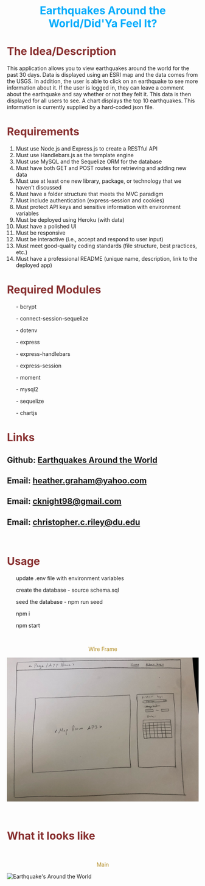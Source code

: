 <h1 align="center" style= "color:#00acfc">Earthquakes Around the World/Did'Ya Feel It?</h1> 

<h1 style= "color:#883030">The Idea/Description</h1>
<p align= "center">

This application allows you to view earthquakes around the world for the past 30 days.  Data 
is displayed using an ESRI map and the data comes from the USGS.  In addition, the user is able
to click on an earthquake to see more information about it.  If the user is logged in, they 
can leave a comment about the earthquake and say whether or not they felt it.  This data is
then displayed for all users to see. A chart displays the top 10 earthquakes.  This information
is currently supplied by a hard-coded json file.

<h1 style= "color:#883030">Requirements</h1>
<p align= "center">
<ol>
<li>Must use Node.js and Express.js to create a RESTful API</li>
<li>Must use Handlebars.js as the template engine</li>
<li>Must use MySQL and the Sequelize ORM for the database</il>
<li>Must have both GET and POST routes for retrieving and adding new data</li>
<li>Must use at least one new library, package, or technology that we haven’t discussed</li>
<li>Must have a folder structure that meets the MVC paradigm</li>
<li>Must include authentication (express-session and cookies)</li>
<li>Must protect API keys and sensitive information with environment variables</li>
<li>Must be deployed using Heroku (with data)</li>
<li>Must have a polished UI</li>
<li>Must be responsive</li>
<li>Must be interactive (i.e., accept and respond to user input)</li>
<li>Must meet good-quality coding standards (file structure, best practices, etc.)</li>
<li>Must have a professional README (unique name, description, link to the deployed app)</li>
</ol>
</p>

<h1 style= "color:#883030">Required Modules</h1>
<ul> - bcrypt </ul>
<ul> - connect-session-sequelize </ul>
<ul> - dotenv </ul>
<ul> - express </ul>
<ul> - express-handlebars </ul>
<ul> - express-session </ul>
<ul> - moment </ul>
<ul> - mysql2 </ul>
<ul> - sequelize </ul>
<ul> - chartjs </ul>

<h1 style= "color:#883030">Links</h1>

 ## Github:  [Earthquakes Around the World](https://github.com/chris-reilly99/Project-2)
 ## Email:  heather.graham@yahoo.com
 ## Email:  cknight98@gmail.com 
 ## Email:  christopher.c.riley@du.edu
<br>
<h1 style= "color:#883030">Usage</h1>

<ul> update .env file with environment variables </ul>
<ul> create the database - source schema.sql </ul>
<ul> seed the database - npm run seed </ul>
<ul> npm i </ul>
<ul> npm start </ul>

<br>
<p align= "center" style= "color:#b38d25">Wire Frame</p>

![Wire Frame](/public/images/FullSizeRender.jpeg)

<br>

<h1 style= "color:#883030">What it looks like</h1>

<br>

<p align= "center" style= "color:#b38d25">Main</p>

![Earthquake's Around the World](/public/images/MainApp2.png)

<br>


